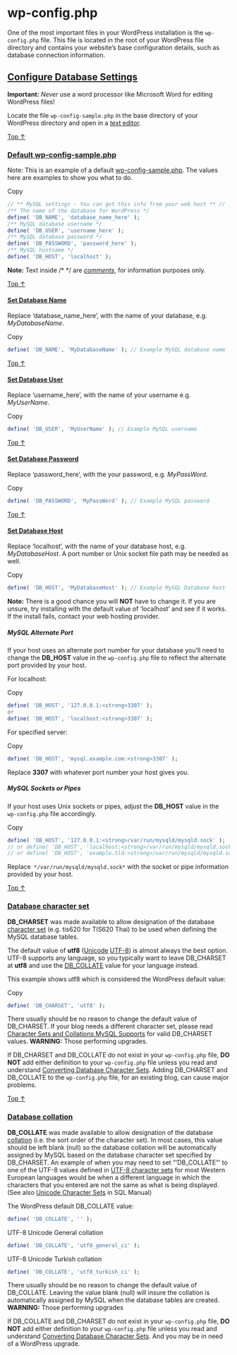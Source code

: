 # wp-config.php

One of the most important files in your WordPress installation is the `wp-config.php` file. This file is located in the root of your WordPress file directory and contains your website’s base configuration details, such as database connection information.



## [Configure Database Settings](https://developer.wordpress.org/apis/wp-config-php/#configure-database-settings)

**Important:** *Never* use a word processor like Microsoft Word for editing WordPress files!

Locate the file `wp-config-sample.php` in the base directory of your WordPress directory and open in a [text editor](https://wordpress.org/support/article/editing-files/#text-editors).

[Top ↑](https://developer.wordpress.org/apis/wp-config-php/#top)

### [Default wp-config-sample.php](https://developer.wordpress.org/apis/wp-config-php/#default-wp-config-sample-php)

Note: This is an example of a default [wp-config-sample.php](https://core.trac.wordpress.org/browser/trunk/wp-config-sample.php). The values here are examples to show you what to do.

Copy

```php
// ** MySQL settings - You can get this info from your web host ** //
/** The name of the database for WordPress */
define( 'DB_NAME', 'database_name_here' );
/** MySQL database username */
define( 'DB_USER', 'username_here' );
/** MySQL database password */
define( 'DB_PASSWORD', 'password_here' );
/** MySQL hostname */
define( 'DB_HOST', 'localhost' );
```

**Note:** Text inside /* */ are *[comments](http://www.php.net/manual/en/language.basic-syntax.comments.php)*, for information purposes only.

[Top ↑](https://developer.wordpress.org/apis/wp-config-php/#top)

#### [Set Database Name](https://developer.wordpress.org/apis/wp-config-php/#set-database-name)

Replace ‘database_name_here’, with the name of your database, e.g. *MyDatabaseName*.

Copy

```php
define( 'DB_NAME', 'MyDatabaseName' ); // Example MySQL database name
```

[Top ↑](https://developer.wordpress.org/apis/wp-config-php/#top)

#### [Set Database User](https://developer.wordpress.org/apis/wp-config-php/#set-database-user)

Replace ‘username_here’, with the name of your username e.g. *MyUserName*.

Copy

```php
define( 'DB_USER', 'MyUserName' ); // Example MySQL username
```

[Top ↑](https://developer.wordpress.org/apis/wp-config-php/#top)

#### [Set Database Password](https://developer.wordpress.org/apis/wp-config-php/#set-database-password)

Replace ‘password_here’, with the your password, e.g. *MyPassWord*.

Copy

```php
define( 'DB_PASSWORD', 'MyPassWord' ); // Example MySQL password
```

[Top ↑](https://developer.wordpress.org/apis/wp-config-php/#top)

#### [Set Database Host](https://developer.wordpress.org/apis/wp-config-php/#set-database-host)

Replace ‘localhost’, with the name of your database host, e.g. *MyDatabaseHost*. A port number or Unix socket file path may be needed as well.

Copy

```php
define( 'DB_HOST', 'MyDatabaseHost' ); // Example MySQL Database host
```

**Note:** There is a good chance you will **NOT** have to change it. If you are unsure, try installing with the default value of ‘localhost’ and see if it works. If the install fails, contact your web hosting provider.

##### MySQL Alternate Port

If your host uses an alternate port number for your database you’ll need to change the **DB_HOST** value in the `wp-config.php` file to reflect the alternate port provided by your host.

For localhost:

Copy

```php
define( 'DB_HOST', '127.0.0.1:<strong>3307' );
or
define( 'DB_HOST', 'localhost:<strong>3307' );
```

For specified server:

Copy

```php
define( 'DB_HOST', 'mysql.example.com:<strong>3307' );
```



Replace **3307** with whatever port number your host gives you.



##### MySQL Sockets or Pipes

If your host uses Unix sockets or pipes, adjust the **DB_HOST** value in the `wp-config.php` file accordingly.

Copy

```php
define( 'DB_HOST', '127.0.0.1:<strong>/var/run/mysqld/mysqld.sock' );
// or define( 'DB_HOST', 'localhost:<strong>/var/run/mysqld/mysqld.sock' );
// or define( 'DB_HOST', 'example.tld:<strong>/var/run/mysqld/mysqld.sock' );
```

Replace` */var/run/mysqld/mysqld.sock*` with the socket or pipe information provided by your host.

[Top ↑](https://developer.wordpress.org/apis/wp-config-php/#top)

### [Database character set](https://developer.wordpress.org/apis/wp-config-php/#database-character-set)

**DB_CHARSET** was made available to allow designation of the database [character set](https://codex.wordpress.org/Glossary#Character_Set) (e.g. tis620 for TIS620 Thai) to be used when defining the MySQL database tables.

The default value of **utf8** ([Unicode](http://en.wikipedia.org/wiki/Unicode) [UTF-8](http://en.wikipedia.org/wiki/UTF-8)) is almost always the best option. UTF-8 supports any language, so you typically want to leave DB_CHARSET at **utf8** and use the [DB_COLLATE](https://codex.wordpress.org/Editing_wp-config.php#Database_collation) value for your language instead.

This example shows utf8 which is considered the WordPress default value:

Copy

```php
define( 'DB_CHARSET', 'utf8' );
```

There usually should be no reason to change the default value of DB_CHARSET. If your blog needs a different character set, please read [Character Sets and Collations MySQL Supports](http://dev.mysql.com/doc/refman/5.6/en/charset-charsets.html) for valid DB_CHARSET values. **WARNING:** Those performing upgrades.

If DB_CHARSET and DB_COLLATE do not exist in your `wp-config.php` file, **DO NOT** add either definition to your `wp-config.php` file unless you read and understand [Converting Database Character Sets](https://codex.wordpress.org/Converting_Database_Character_Sets). Adding DB_CHARSET and DB_COLLATE to the `wp-config.php` file, for an existing blog, can cause major problems.

[Top ↑](https://developer.wordpress.org/apis/wp-config-php/#top)

### [Database collation](https://developer.wordpress.org/apis/wp-config-php/#database-collation)

**DB_COLLATE** was made available to allow designation of the database [collation](https://codex.wordpress.org/Glossary#Collation) (i.e. the sort order of the character set). In most cases, this value should be left blank (null) so the database collation will be automatically assigned by MySQL based on the database character set specified by DB_CHARSET. An example of when you may need to set ”’DB_COLLATE”’ to one of the UTF-8 values defined in [UTF-8 character sets](http://dev.mysql.com/doc/refman/5.6/en/charset-unicode-sets.html) for most Western European languages would be when a different language in which the characters that you entered are not the same as what is being displayed. (See also [Unicode Character Sets](https://dev.mysql.com/doc/refman/8.0/en/charset-unicode-sets.html#charset-unicode-sets-general-versus-unicode) in SQL Manual)

The WordPress default DB_COLLATE value:

```php
define( 'DB_COLLATE', '' );
```

UTF-8 Unicode General collation

```php
define( 'DB_COLLATE', 'utf8_general_ci' );
```

UTF-8 Unicode Turkish collation

```php
define( 'DB_COLLATE', 'utf8_turkish_ci' );
```

There usually should be no reason to change the default value of DB_COLLATE. Leaving the value blank (null) will insure the collation is automatically assigned by MySQL when the database tables are created. **WARNING:** Those performing upgrades

If DB_COLLATE and DB_CHARSET do not exist in your `wp-config.php` file, **DO NOT** add either definition to your `wp-config.php` file unless you read and understand [Converting Database Character Sets](https://codex.wordpress.org/Converting_Database_Character_Sets). And you may be in need of a WordPress upgrade.